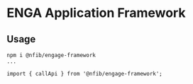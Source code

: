 # ENGA Application Framework

## Usage

```
npm i @nfib/engage-framework
...

import { callApi } from '@nfib/engage-framework';
```
